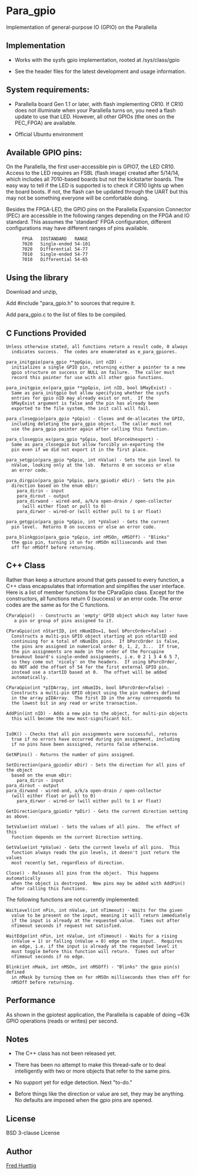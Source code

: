 # Para_gpio

Implementation of general-purpose IO (GPIO) on the Parallella

## Implementation

* Works with the sysfs gpio implementation, rooted at /sys/class/gpio

* See the header files for the latest development and usage information.

## System requirements:

* Parallella board Gen 1.1 or later, with flash implementing CR10.  If
CR10 does not illuminate when your Parallella turns on, you need a flash
update to use that LED.  However, all other GPIOs (the ones on the PEC_FPGA)
 are available.

* Official Ubuntu environment

##  Available GPIO pins:

On the Parallella, the first user-accessible pin is GPIO7, the LED CR10.
Access to the LED requires an FSBL (flash image) created after 5/14/14,
which includes all 7010-based boards but not the kickstarter boards.
The easy way to tell if the LED is supported is to check if CR10
lights up when the board boots.  If not, the flash can be updated
through the UART but this may not be something everyone will be
comfortable doing.

Besides the FPGA-LED, the GPIO pins on the Parallella Expansion 
Connector (PEC) are accessible in the following ranges depending
on the FPGA and IO standard.  This assumes the 'standard' FPGA
configuration, different configurations may have different ranges
of pins available.

```
      FPGA   IOSTANDARD   RANGE
      7020   Single-ended 54-101
      7020   Differential 54-77
      7010   Single-ended 54-77
      7010   Differential 54-65
```

## Using the library

Download and unzip,

Add #include "para_gpio.h" to sources that require it.

Add para_gpio.c to the list of files to be compiled.

## C Functions Provided

    Unless otherwise stated, all functions return a result code, 0 always
      indicates success.  The codes are enumerated as e_para_gpiores.

    para_initgpio(para_gpio **ppGpio, int nID) - 
      initializes a single GPIO pin, returning either a pointer to a new
      gpio structure on success or NULL on failure.  The caller must 
      record this pointer for use with all other gpio functions.

    para_initgpio_ex(para_gpio **ppGpio, int nID, bool bMayExist) - 
      Same as para_initgpio but allow specifying whether the sysfs
      entries for gpio nID may already exist or not.  If the
      bMayExist argument is false and the pin has already been
      exported to the file system, the init call will fail.

    para_closegpio(para_gpio *pGpio) - Closes and de-allocates the GPIO,
      including deleting the para_gpio object.  The caller must not
      use the para_gpio pointer again after calling this function.

    para_closegpio_ex(para_gpio *pGpio, bool bForceUnexport) -
      Same as para_closegpio but allow forcibly un-exporting the
      pin even if we did not export it in the first place.

    para_setgpio(para_gpio *pGpio, int nValue) - Sets the pin level to
      nValue, looking only at the lsb.  Returns 0 on success or else
      an error code.

    para_dirgpio(para_gpio *pGpio, para_gpiodir eDir) - Sets the pin
      direction based on the enum eDir:
        para_dirin - input
        para_dirout - output
        para_dirwand - wired-and, a/k/a open-drain / open-collector
          (will either float or pull to 0)
        para_dirwor - wired-or (will either pull to 1 or float)

    para_getgpio(para_gpio *pGpio, int *pValue) - Gets the current
      pin level.  Returns 0 on success or else an error code.

    para_blinkgpio(para_gpio *pGpio, int nMSOn, nMSOff) - "Blinks"
      the gpio pin, turning it on for nMSOn milliseconds and then
      off for nMSOff before returning.

## C++ Class

Rather than keep a structure around that gets passed to every function, a
C++ class encapsulates that information and simplifies the user interface.
Here is a list of member functions for the CParaGpio class.  Except for
the constructors, all functions return 0 (success) or an error code.  The
error codes are the same as for the C functions.

    CParaGpio()  - Constructs an 'empty' GPIO object which may later have
       a pin or group of pins assigned to it.

    CParaGpio(int nStartID, int nNumIDs=1, bool bPorcOrder=false) - 
      Constructs a multi-pin GPIO object starting at pin nStartID and
      continuing for a total of nNumIDs pins.  If bPorcOrder is false,
      the pins are assigned in numerical order 0, 1, 2, 3...  If true,
      the pin assignments are made in the order of the Porcupine
      breakout board's single-ended assignments, i.e. 0 2 1 3 4 6 5 7,
      so they come out 'nicely' on the headers.  If using bPorcOrder,
      do NOT add the offset of 54 for the first external GPIO pin,
      instead use a startID based at 0.  The offset will be added
      automatically.

    CParaGpio(int *pIDArray, int nNumIDs, bool bPorcOrder=false) -
      Constructs a multi-pin GPIO object using the pin numbers defined
      in the array pIDArray.  The first ID in the array corresponds to
      the lowest bit in any read or write transaction.

    AddPin(int nID) - Adds a new pin to the object, for multi-pin objects
      this will become the new most-significant bit.


    IsOK() - Checks that all pin assignments were successful, returns
      true if no errors have occurred during pin assignment, including
      if no pins have been asssigned, returns false otherwise.

    GetNPins() - Returns the number of pins assigned.

    SetDirection(para_gpiodir eDir) - Sets the direction for all pins of the object
      based on the enum eDir:
        para_dirin - input
	para_dirout - output
	para_dirwand - wired-and, a/k/a open-drain / open-collector
	  (will either float or pull to 0)
        para_dirwor - wired-or (will either pull to 1 or float)

    GetDirection(para_gpiodir *pDir) - Gets the current direction setting as above.

    SetValue(int nValue) - Sets the values of all pins.  The effect of this
      function depends on the current Direction setting.

    GetValue(int *pValue) - Gets the current levels of all pins.  This
      function always reads the pin levels, it doesn't just return the values
      most recently Set, regardless of direction.

    Close() - Releases all pins from the object.  This happens automatically
      when the object is destroyed.  New pins may be added with AddPin()
      after calling this functions.

The following functions are not currently implemented:

    WaitLevel(int nPin, int nValue, int nTimeout) - Waits for the given
      value to be present on the input, meaning it will return immediately
      if the input is already at the requested value.  Times out after
      nTimeout seconds if request not satisfied.

    WaitEdge(int nPin, int nValue, int nTimeout) - Waits for a rising 
      (nValue = 1) or falling (nValue = 0) edge on the input.  Requires
      an edge, i.e. if the input is already at the requested level it
      must toggle before this function will return.  Times out after
      nTimeout seconds if no edge.

    Blink(int nMask, int nMSOn, int nMSOff) - "Blinks" the gpio pin(s) defined
      in nMask by turning them on for nMSOn milliseconds then then off for 
      nMSOff before returning.

## Performance

As shown in the gpiotest application, the Parallella is capable of 
doing ~63k GPIO operations (reads or writes) per second.

## Notes

* The C++ class has not been released yet.

* There has been no attempt to make this thread-safe or to deal intelligently 
  with two or more objects that refer to the same pins.  

* No support yet for edge detection.  Next "to-do."

* Before things like the direction or value are set, they may be anything.  No
defaults are imposed when the gpio pins are opened.

## License

BSD 3-clause License

## Author

[Fred Huettig](mailto:Fred@Adapteva.com)


